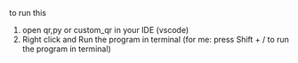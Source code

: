 to run this 

1. open qr,py or custom_qr in your IDE (vscode)
2. Right click and Run the program in terminal (for me: press Shift + / to run the program in terminal)
